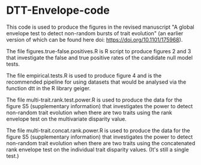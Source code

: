 # DTT-Envelope-code

This code is used to produce the figures in the revised manuscript "A global envelope test to detect non-random bursts of trait evolution" (an earlier version of which can be found here doi: https://doi.org/10.1101/175968).

The file 
  figures.true-false.positives.R 
 is R script to produce figures 2 and 3 that investigate the false and true positive rates of the candidate null model tests.

The file 
  empirical.tests.R 
is used to produce figure 4 and is the recommended pipeline for using datasets that would be analysed via the function dtt in the R library geiger.

The file
  multi-trait.rank.test.power.R
is used to produce the data for the figure S5 (supplementary information) that investigates the power to detect non-random trait evolution when there are two traits using the rank envelope test on the multivariate disparity value.

The file
  multi-trait.concat.rank.power.R
is used to produce the data for the figure S5 (supplementary information) that investigates the power to detect non-random trait evolution when there are two traits using the concatenated rank envelope test on the individual trait disparity values. (It's still a single test.)
